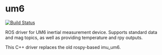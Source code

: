 um6
===

[![Build Status](https://travis-ci.org/clearpathrobotics/um6.png?branch=master)](https://travis-ci.org/clearpathrobotics/um6)

ROS driver for UM6 inertial measurement device. Supports standard data and mag topics, as well as providing temperature and rpy outputs.

This C++ driver replaces the old rospy-based imu_um6.
